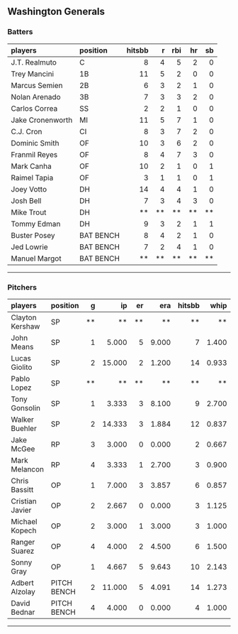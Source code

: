 ## Washington Generals

### Batters

 
|players          |position  | hitsbb|  r| rbi| hr| sb| 
|:----------------|:---------|------:|--:|---:|--:|--:| 
|J.T. Realmuto    |C         |      8|  4|   5|  2|  0| 
|Trey Mancini     |1B        |     11|  5|   2|  0|  0| 
|Marcus Semien    |2B        |      6|  3|   2|  1|  0| 
|Nolan Arenado    |3B        |      7|  3|   3|  2|  0| 
|Carlos Correa    |SS        |      2|  2|   1|  0|  0| 
|Jake Cronenworth |MI        |     11|  5|   7|  1|  0| 
|C.J. Cron        |CI        |      8|  3|   7|  2|  0| 
|Dominic Smith    |OF        |     10|  3|   6|  2|  0| 
|Franmil Reyes    |OF        |      8|  4|   7|  3|  0| 
|Mark Canha       |OF        |     10|  2|   1|  0|  1| 
|Raimel Tapia     |OF        |      3|  1|   1|  0|  1| 
|Joey Votto       |DH        |     14|  4|   4|  1|  0| 
|Josh Bell        |DH        |      7|  3|   4|  3|  0| 
|Mike Trout       |DH        |     **| **|  **| **| **| 
|Tommy Edman      |DH        |      9|  3|   2|  1|  1| 
|Buster Posey     |BAT BENCH |      8|  4|   2|  1|  0| 
|Jed Lowrie       |BAT BENCH |      7|  2|   4|  1|  0| 
|Manuel Margot    |BAT BENCH |     **| **|  **| **| **| 

* * *

### Pitchers

 
|players         |position    |  g|     ip| er|   era| hitsbb|  whip| so|  w| sv| 
|:---------------|:-----------|--:|------:|--:|-----:|------:|-----:|--:|--:|--:| 
|Clayton Kershaw |SP          | **|     **| **|    **|     **|    **| **| **| **| 
|John Means      |SP          |  1|  5.000|  5| 9.000|      7| 1.400|  2|  0|  0| 
|Lucas Giolito   |SP          |  2| 15.000|  2| 1.200|     14| 0.933| 11|  1|  0| 
|Pablo Lopez     |SP          | **|     **| **|    **|     **|    **| **| **| **| 
|Tony Gonsolin   |SP          |  1|  3.333|  3| 8.100|      9| 2.700|  3|  0|  0| 
|Walker Buehler  |SP          |  2| 14.333|  3| 1.884|     12| 0.837| 17|  1|  0| 
|Jake McGee      |RP          |  3|  3.000|  0| 0.000|      2| 0.667|  3|  0|  1| 
|Mark Melancon   |RP          |  4|  3.333|  1| 2.700|      3| 0.900|  5|  0|  3| 
|Chris Bassitt   |OP          |  1|  7.000|  3| 3.857|      6| 0.857|  8|  0|  0| 
|Cristian Javier |OP          |  2|  2.667|  0| 0.000|      3| 1.125|  4|  0|  0| 
|Michael Kopech  |OP          |  2|  3.000|  1| 3.000|      3| 1.000|  5|  0|  0| 
|Ranger Suarez   |OP          |  4|  4.000|  2| 4.500|      6| 1.500|  4|  0|  1| 
|Sonny Gray      |OP          |  1|  4.667|  5| 9.643|     10| 2.143|  6|  0|  0| 
|Adbert Alzolay  |PITCH BENCH |  2| 11.000|  5| 4.091|     14| 1.273| 10|  0|  0| 
|David Bednar    |PITCH BENCH |  4|  4.000|  0| 0.000|      4| 1.000|  6|  0|  0| 


* * *


